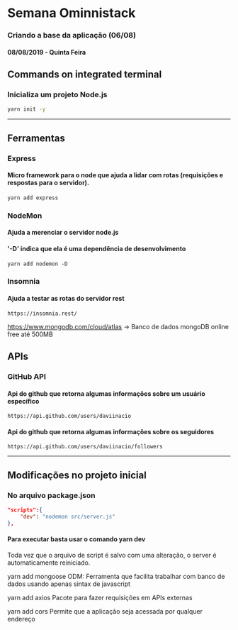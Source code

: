 # Semana Ominnistack
### Criando a base da aplicação (06/08)
#### 08/08/2019 - Quinta Feira

## Commands on integrated terminal

### Inicializa um projeto Node.js
```bash
yarn init -y
```
----

## Ferramentas

### Express
#### Micro framework para o node que ajuda a lidar com rotas (requisições e respostas para o servidor).
``` yarn add express  ```

### NodeMon
#### Ajuda a merenciar o servidor node.js
#### '-D' indica que ela é uma dependência de desenvolvimento
``` yarn add nodemon -D ```


### Insomnia
#### Ajuda a testar as rotas do servidor rest
``` https://insomnia.rest/ ```

https://www.mongodb.com/cloud/atlas
-> Banco de dados mongoDB online free até 500MB

## APIs

### GitHub API
#### Api do github que retorna algumas informações sobre um usuário específico
``` https://api.github.com/users/daviinacio ```
#### Api do github que retorna algumas informações sobre os seguidores
``` https://api.github.com/users/daviinacio/followers ```

----

## Modificações no projeto inicial

### No arquivo package.json
```json
"scripts":{
    "dev": "nodemon src/server.js"
},
```

#### Para executar basta usar o comando yarn dev
Toda vez que o arquivo de script é salvo com uma alteração, o server é automaticamente reiniciado.

yarn add mongoose
ODM: Ferramenta que facilita trabalhar com banco de dados usando apenas sintax de javascript

yarn add axios
Pacote para fazer requisições em APIs externas

yarn add cors
Permite que a aplicação seja acessada por qualquer endereço